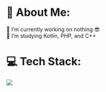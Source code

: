 # 💫 About Me:

🔭 I’m currently working on nothing 😎<br>🌱 I’m studying Kotlin, PHP, and C++<br>

# 💻 Tech Stack:

![](https://github-readme-stats.vercel.app/api/top-langs/?username=jirkamartinekk&theme=dark&hide_border=false&include_all_commits=true&count_private=true&layout=compact)
